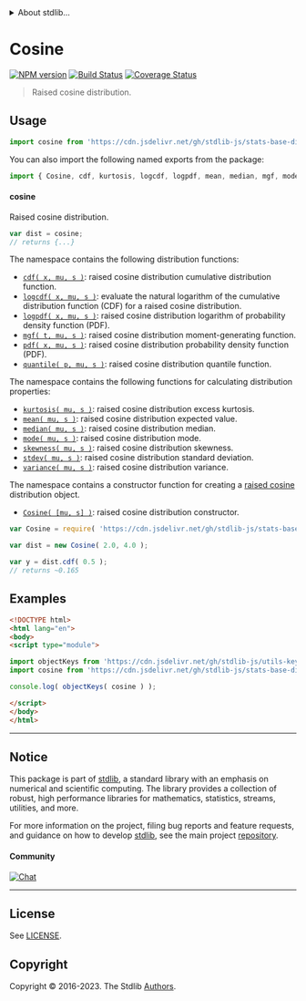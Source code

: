 <!--

@license Apache-2.0

Copyright (c) 2018 The Stdlib Authors.

Licensed under the Apache License, Version 2.0 (the "License");
you may not use this file except in compliance with the License.
You may obtain a copy of the License at

   http://www.apache.org/licenses/LICENSE-2.0

Unless required by applicable law or agreed to in writing, software
distributed under the License is distributed on an "AS IS" BASIS,
WITHOUT WARRANTIES OR CONDITIONS OF ANY KIND, either express or implied.
See the License for the specific language governing permissions and
limitations under the License.

-->


<details>
  <summary>
    About stdlib...
  </summary>
  <p>We believe in a future in which the web is a preferred environment for numerical computation. To help realize this future, we've built stdlib. stdlib is a standard library, with an emphasis on numerical and scientific computation, written in JavaScript (and C) for execution in browsers and in Node.js.</p>
  <p>The library is fully decomposable, being architected in such a way that you can swap out and mix and match APIs and functionality to cater to your exact preferences and use cases.</p>
  <p>When you use stdlib, you can be absolutely certain that you are using the most thorough, rigorous, well-written, studied, documented, tested, measured, and high-quality code out there.</p>
  <p>To join us in bringing numerical computing to the web, get started by checking us out on <a href="https://github.com/stdlib-js/stdlib">GitHub</a>, and please consider <a href="https://opencollective.com/stdlib">financially supporting stdlib</a>. We greatly appreciate your continued support!</p>
</details>

# Cosine

[![NPM version][npm-image]][npm-url] [![Build Status][test-image]][test-url] [![Coverage Status][coverage-image]][coverage-url] <!-- [![dependencies][dependencies-image]][dependencies-url] -->

> Raised cosine distribution.



<section class="usage">

## Usage

```javascript
import cosine from 'https://cdn.jsdelivr.net/gh/stdlib-js/stats-base-dists-cosine@v0.1.0-esm/index.mjs';
```

You can also import the following named exports from the package:

```javascript
import { Cosine, cdf, kurtosis, logcdf, logpdf, mean, median, mgf, mode, pdf, quantile, skewness, stdev, variance } from 'https://cdn.jsdelivr.net/gh/stdlib-js/stats-base-dists-cosine@v0.1.0-esm/index.mjs';
```

#### cosine

Raised cosine distribution.

```javascript
var dist = cosine;
// returns {...}
```

The namespace contains the following distribution functions:

<!-- <toc pattern="*+(cdf|pdf|mgf|quantile)*"> -->

<div class="namespace-toc">

-   <span class="signature">[`cdf( x, mu, s )`][@stdlib/stats/base/dists/cosine/cdf]</span><span class="delimiter">: </span><span class="description">raised cosine distribution cumulative distribution function.</span>
-   <span class="signature">[`logcdf( x, mu, s )`][@stdlib/stats/base/dists/cosine/logcdf]</span><span class="delimiter">: </span><span class="description">evaluate the natural logarithm of the cumulative distribution function (CDF) for a raised cosine distribution.</span>
-   <span class="signature">[`logpdf( x, mu, s )`][@stdlib/stats/base/dists/cosine/logpdf]</span><span class="delimiter">: </span><span class="description">raised cosine distribution logarithm of probability density function (PDF).</span>
-   <span class="signature">[`mgf( t, mu, s )`][@stdlib/stats/base/dists/cosine/mgf]</span><span class="delimiter">: </span><span class="description">raised cosine distribution moment-generating function.</span>
-   <span class="signature">[`pdf( x, mu, s )`][@stdlib/stats/base/dists/cosine/pdf]</span><span class="delimiter">: </span><span class="description">raised cosine distribution probability density function (PDF).</span>
-   <span class="signature">[`quantile( p, mu, s )`][@stdlib/stats/base/dists/cosine/quantile]</span><span class="delimiter">: </span><span class="description">raised cosine distribution quantile function.</span>

</div>

<!-- </toc> -->

The namespace contains the following functions for calculating distribution properties:

<!-- <toc pattern="*+(entropy|kurtosis|mean|median|mode|skewness|stdev|variance)*"> -->

<div class="namespace-toc">

-   <span class="signature">[`kurtosis( mu, s )`][@stdlib/stats/base/dists/cosine/kurtosis]</span><span class="delimiter">: </span><span class="description">raised cosine distribution excess kurtosis.</span>
-   <span class="signature">[`mean( mu, s )`][@stdlib/stats/base/dists/cosine/mean]</span><span class="delimiter">: </span><span class="description">raised cosine distribution expected value.</span>
-   <span class="signature">[`median( mu, s )`][@stdlib/stats/base/dists/cosine/median]</span><span class="delimiter">: </span><span class="description">raised cosine distribution median.</span>
-   <span class="signature">[`mode( mu, s )`][@stdlib/stats/base/dists/cosine/mode]</span><span class="delimiter">: </span><span class="description">raised cosine distribution mode.</span>
-   <span class="signature">[`skewness( mu, s )`][@stdlib/stats/base/dists/cosine/skewness]</span><span class="delimiter">: </span><span class="description">raised cosine distribution skewness.</span>
-   <span class="signature">[`stdev( mu, s )`][@stdlib/stats/base/dists/cosine/stdev]</span><span class="delimiter">: </span><span class="description">raised cosine distribution standard deviation.</span>
-   <span class="signature">[`variance( mu, s )`][@stdlib/stats/base/dists/cosine/variance]</span><span class="delimiter">: </span><span class="description">raised cosine distribution variance.</span>

</div>

<!-- </toc> -->

The namespace contains a constructor function for creating a [raised cosine][cosine-distribution] distribution object.

<!-- <toc pattern="*ctor*"> -->

<div class="namespace-toc">

-   <span class="signature">[`Cosine( [mu, s] )`][@stdlib/stats/base/dists/cosine/ctor]</span><span class="delimiter">: </span><span class="description">raised cosine distribution constructor.</span>

</div>

<!-- </toc> -->

```javascript
var Cosine = require( 'https://cdn.jsdelivr.net/gh/stdlib-js/stats-base-dists-cosine' ).Cosine;

var dist = new Cosine( 2.0, 4.0 );

var y = dist.cdf( 0.5 );
// returns ~0.165
```

</section>

<!-- /.usage -->

<section class="examples">

## Examples

<!-- TODO: better examples -->

<!-- eslint no-undef: "error" -->

```html
<!DOCTYPE html>
<html lang="en">
<body>
<script type="module">

import objectKeys from 'https://cdn.jsdelivr.net/gh/stdlib-js/utils-keys@esm/index.mjs';
import cosine from 'https://cdn.jsdelivr.net/gh/stdlib-js/stats-base-dists-cosine@v0.1.0-esm/index.mjs';

console.log( objectKeys( cosine ) );

</script>
</body>
</html>
```

</section>

<!-- /.examples -->

<!-- Section for related `stdlib` packages. Do not manually edit this section, as it is automatically populated. -->

<section class="related">

</section>

<!-- /.related -->

<!-- Section for all links. Make sure to keep an empty line after the `section` element and another before the `/section` close. -->


<section class="main-repo" >

* * *

## Notice

This package is part of [stdlib][stdlib], a standard library with an emphasis on numerical and scientific computing. The library provides a collection of robust, high performance libraries for mathematics, statistics, streams, utilities, and more.

For more information on the project, filing bug reports and feature requests, and guidance on how to develop [stdlib][stdlib], see the main project [repository][stdlib].

#### Community

[![Chat][chat-image]][chat-url]

---

## License

See [LICENSE][stdlib-license].


## Copyright

Copyright &copy; 2016-2023. The Stdlib [Authors][stdlib-authors].

</section>

<!-- /.stdlib -->

<!-- Section for all links. Make sure to keep an empty line after the `section` element and another before the `/section` close. -->

<section class="links">

[npm-image]: http://img.shields.io/npm/v/@stdlib/stats-base-dists-cosine.svg
[npm-url]: https://npmjs.org/package/@stdlib/stats-base-dists-cosine

[test-image]: https://github.com/stdlib-js/stats-base-dists-cosine/actions/workflows/test.yml/badge.svg?branch=v0.1.0
[test-url]: https://github.com/stdlib-js/stats-base-dists-cosine/actions/workflows/test.yml?query=branch:v0.1.0

[coverage-image]: https://img.shields.io/codecov/c/github/stdlib-js/stats-base-dists-cosine/main.svg
[coverage-url]: https://codecov.io/github/stdlib-js/stats-base-dists-cosine?branch=main

<!--

[dependencies-image]: https://img.shields.io/david/stdlib-js/stats-base-dists-cosine.svg
[dependencies-url]: https://david-dm.org/stdlib-js/stats-base-dists-cosine/main

-->

[chat-image]: https://img.shields.io/gitter/room/stdlib-js/stdlib.svg
[chat-url]: https://app.gitter.im/#/room/#stdlib-js_stdlib:gitter.im

[stdlib]: https://github.com/stdlib-js/stdlib

[stdlib-authors]: https://github.com/stdlib-js/stdlib/graphs/contributors

[umd]: https://github.com/umdjs/umd
[es-module]: https://developer.mozilla.org/en-US/docs/Web/JavaScript/Guide/Modules

[deno-url]: https://github.com/stdlib-js/stats-base-dists-cosine/tree/deno
[umd-url]: https://github.com/stdlib-js/stats-base-dists-cosine/tree/umd
[esm-url]: https://github.com/stdlib-js/stats-base-dists-cosine/tree/esm
[branches-url]: https://github.com/stdlib-js/stats-base-dists-cosine/blob/main/branches.md

[stdlib-license]: https://raw.githubusercontent.com/stdlib-js/stats-base-dists-cosine/main/LICENSE

[cosine-distribution]: https://en.wikipedia.org/wiki/Raised_cosine_distribution

<!-- <toc-links> -->

[@stdlib/stats/base/dists/cosine/ctor]: https://github.com/stdlib-js/stats-base-dists-cosine-ctor/tree/esm

[@stdlib/stats/base/dists/cosine/kurtosis]: https://github.com/stdlib-js/stats-base-dists-cosine-kurtosis/tree/esm

[@stdlib/stats/base/dists/cosine/mean]: https://github.com/stdlib-js/stats-base-dists-cosine-mean/tree/esm

[@stdlib/stats/base/dists/cosine/median]: https://github.com/stdlib-js/stats-base-dists-cosine-median/tree/esm

[@stdlib/stats/base/dists/cosine/mode]: https://github.com/stdlib-js/stats-base-dists-cosine-mode/tree/esm

[@stdlib/stats/base/dists/cosine/skewness]: https://github.com/stdlib-js/stats-base-dists-cosine-skewness/tree/esm

[@stdlib/stats/base/dists/cosine/stdev]: https://github.com/stdlib-js/stats-base-dists-cosine-stdev/tree/esm

[@stdlib/stats/base/dists/cosine/variance]: https://github.com/stdlib-js/stats-base-dists-cosine-variance/tree/esm

[@stdlib/stats/base/dists/cosine/cdf]: https://github.com/stdlib-js/stats-base-dists-cosine-cdf/tree/esm

[@stdlib/stats/base/dists/cosine/logcdf]: https://github.com/stdlib-js/stats-base-dists-cosine-logcdf/tree/esm

[@stdlib/stats/base/dists/cosine/logpdf]: https://github.com/stdlib-js/stats-base-dists-cosine-logpdf/tree/esm

[@stdlib/stats/base/dists/cosine/mgf]: https://github.com/stdlib-js/stats-base-dists-cosine-mgf/tree/esm

[@stdlib/stats/base/dists/cosine/pdf]: https://github.com/stdlib-js/stats-base-dists-cosine-pdf/tree/esm

[@stdlib/stats/base/dists/cosine/quantile]: https://github.com/stdlib-js/stats-base-dists-cosine-quantile/tree/esm

<!-- </toc-links> -->

</section>

<!-- /.links -->
